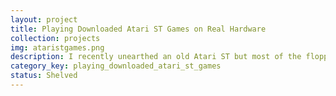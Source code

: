 ```yaml
---
layout: project
title: Playing Downloaded Atari ST Games on Real Hardware
collection: projects
img: ataristgames.png
description: I recently unearthed an old Atari ST but most of the floppy disks have died over the last few decades. Can I download some game images from the internet and get them running on the original hardware?
category_key: playing_downloaded_atari_st_games
status: Shelved
---
```

